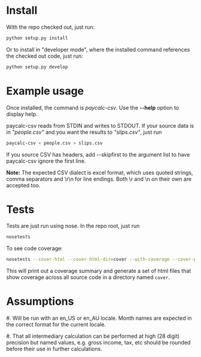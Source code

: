 
# Install

With the repo checked out, just run:

```bash
python setup.py install
```

Or to install in "developer mode", where the installed command references the
checked out code, just run:

```bash
python setup.py develop
```

# Example usage

Once installed, the command is *paycalc-csv*. Use the **--help** option to
display help.

paycalc-csv reads from STDIN and writes to STDOUT. If your source data is in
*"people.csv"* and you want the results to *"slips.csv"*, just run

```bash
paycalc-csv < people.csv > slips.csv
```

If you source CSV has headers, add --skipfirst to the argument list to have
paycalc-csv ignore the first line.

**Note:** The expected CSV dialect is excel format, which uses quoted strings,
comma separators and \r\n for line endings. Both \r and \n on their own are
accepted too.

# Tests

Tests are just run using nose. In the repo root, just run

```bash
nosetests
```

To see code coverage:

```bash
nosetests --cover-html --cover-html-dir=cover --with-coverage --cover-package paycalc
```

This will print out a coverage summary and generate a set of html files that show
coverage across all source code in a directory named `cover`.

# Assumptions

 #. Will be run with an en_US or en_AU locale. Month names are expected in the
    correct format for the current locale.

 #. That all intermediary calculation can be performed at high (28 digit)
    precision but named values, e.g. gross income, tax, etc should be rounded
    before their use in further calculations.
